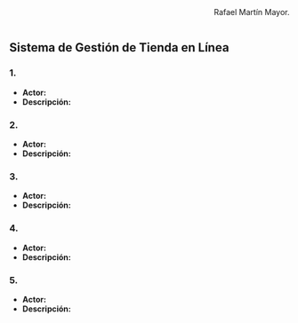 <div align="justify">

<div align="right">
Rafael Martín Mayor.
</div>

![]()

## Sistema de Gestión de Tienda en Línea

### 1. 
   - **Actor:** 
   - **Descripción:** 

### 2. 
   - **Actor:** 
   - **Descripción:** 

### 3. 
   - **Actor:** 
   - **Descripción:** 

### 4. 
   - **Actor:** 
   - **Descripción:** 

### 5.
   - **Actor:** 
   - **Descripción:** 

</div>